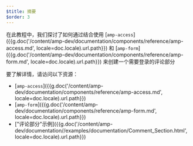 ```yaml
---
$title: 摘要
$order: 3
---
```


在此教程中，我们探讨了如何通过结合使用 [`amp-access`]({{g.doc('/content/amp-dev/documentation/components/reference/amp-access.md', locale=doc.locale).url.path}}) 和 [`amp-form`]({{g.doc('/content/amp-dev/documentation/components/reference/amp-form.md', locale=doc.locale).url.path}}) 来创建一个需要登录的评论部分

要了解详情，请访问以下资源：

- [`amp-access`]({{g.doc('/content/amp-dev/documentation/components/reference/amp-access.md', locale=doc.locale).url.path}})
- [`amp-form`]({{g.doc('/content/amp-dev/documentation/components/reference/amp-form.md', locale=doc.locale).url.path}})
- ["评论部分"示例]({{g.doc('/content/amp-dev/documentation//examples/documentation/Comment_Section.html', locale=doc.locale).url.path}})

